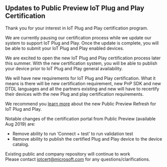 ## Updates to Public Preview IoT Plug and Play Certification 

Thank you for your interest in IoT Plug and Play certification program. 

We are currently pausing our certification process while we update our system to support IoT Plug and Play. Once the update is complete, you will be able to submit your IoT Plug and Play enabled devices.

We are excited to open the new IoT Plug and Play certification process later this summer. With the new certification system, you will be able to publish your device prior to IoT Plug and Play general availability.

We will have new requirements for IoT Plug and Play certification. What it means is there will be new certification requirement, new PnP SDK and new DTDL languages and all the partners existing and new will have to recertify their devices with the new Plug and play certification requirements.

We recommend you [learn more](https://aka.ms/iotblog/IoTPlugandPlay)  about the new Public Preview Refresh for IoT Plug and Play.

Notable changes of the certification portal from Public Preview (available Aug 2019) are:

-   Remove ability to run ‘Connect + test’ to run validation test
-   Remove ability to publish the certified Plug and Play device to the device catalog.

Existing public and company repository will continue to work  
Please contact [iotcert@microsoft.com](mailto:iotcert@microsoft.com) for any questions/clarifications.
